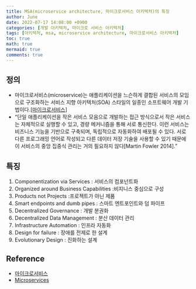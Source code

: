```yaml
---
title: MSA(microservice architecture, 마이크로서비스 아키텍처)의 특징
author: June
date: 2022-07-17 14:08:00 +0900
categories: [개발 아키텍처, 마이크로 서비스 아키텍처]
tags: [아키텍처, msa, microservice architecture, 마이크로서비스 아키텍처]
toc: true
math: true
mermaid: true
comments: true
---
```

## 정의

- 마이크로서비스(microservice)는 애플리케이션을 느슨하게 결합된 서비스의 모임으로 구조화하는 서비스 지향 아키텍처(SOA) 스타일의 일종인 소프트웨어 개발 기법이다.[[마이크로서비스](https://ko.wikipedia.org/wiki/%EB%A7%88%EC%9D%B4%ED%81%AC%EB%A1%9C%EC%84%9C%EB%B9%84%EC%8A%A4)]
- “단일 애플리케이션을 작은 서비스 모음으로 개발하는 접근 방식으로서 작은 서비스는 자체적으로 실행할 수 있고, 경량 메커니즘을 통해 서로 통신한다. 이런 서비스는 비즈니스 기능을 기반으로 구축되며, 독립적으로 자동화하여 배포될 수 있다. 서로 다른 프로그래밍 언어로 작성되고 다른 데이터 저장 기술을 사용할 수 있기 때문에 이 서비스의 중앙 집중식 관리는 거의 필요하지 않다[Martin Fowler 2014].”

## 특징

1. Componentization via Services
: 서비스의 컴포넌트화
2. Organized around Business Capabilities
:비지니스 중심으로 구성
3. Products not Projects
:프로젝트가 아닌 제품
4. Smart endpoints and dumb pipes
: 스마트 엔트포인트와 덤 파이프
5. Decentralized Governance
: 개발 분권화
6. Decentralized Data Management
: 분산 데이터 관리
7. Infrastructure Automation
: 인프라 자동화
8. Design for failure
: 장애를 전제로 한 설계
9. Evolutionary Design
: 진화하는 설계

## Reference

- [마이크로서비스](https://ko.wikipedia.org/wiki/%EB%A7%88%EC%9D%B4%ED%81%AC%EB%A1%9C%EC%84%9C%EB%B9%84%EC%8A%A4)
- [Microservices](https://martinfowler.com/articles/microservices.html)

